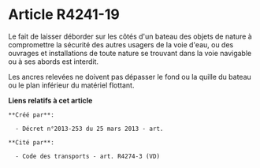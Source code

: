 # Article R4241-19

Le fait de laisser déborder sur les côtés d'un bateau des objets de nature à compromettre la sécurité des autres usagers de
la voie d'eau, ou des ouvrages et installations de toute nature se trouvant dans la voie navigable ou à ses abords est
interdit.

Les ancres relevées ne doivent pas dépasser le fond ou la quille du bateau ou le plan inférieur du matériel flottant.

**Liens relatifs à cet article**

	**Créé par**:

	  - Décret n°2013-253 du 25 mars 2013 - art.

	**Cité par**:

	  - Code des transports - art. R4274-3 (VD)

